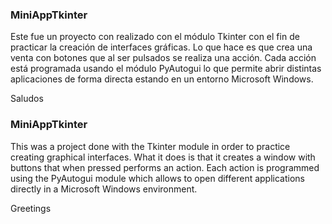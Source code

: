 ### MiniAppTkinter

Este fue un proyecto con realizado con el módulo Tkinter con el fin de practicar la creación de interfaces gráficas.
Lo que hace es que crea una venta con botones que al ser pulsados se realiza una acción.
Cada acción está programada usando el módulo PyAutogui lo que permite abrir distintas aplicaciones de forma directa estando en un entorno Microsoft Windows.

Saludos

### MiniAppTkinter

This was a project done with the Tkinter module in order to practice creating graphical interfaces.
What it does is that it creates a window with buttons that when pressed performs an action.
Each action is programmed using the PyAutogui module which allows to open different applications directly in a Microsoft Windows environment.

Greetings
